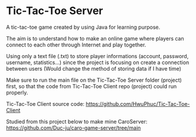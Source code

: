 # Tic-Tac-Toe Server
A tic-tac-toe game created by using Java for learning purpose.

The aim is to understand how to make an online game where players can connect to each other through Internet and play together.

Using only a text file (.txt) to store player informations (account, password, username, statistics...) since the project is focusing on create a connection between users (Would change the method of storing data if I have time)

Make sure to run the main file on the Tic-Tac-Toe Server folder (project) first, so that the code from Tic-Tac-Toe Client repo (project) could run properly.

Tic-Tac-Toe Client source code: https://github.com/HwuPhuc/Tic-Tac-Toe-Client

Studied from this project below to make mine
CaroServer: https://github.com/Duc-ju/caro-game-server/tree/main
